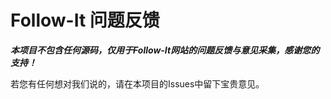 # Follow-It 问题反馈

***本项目不包含任何源码，仅用于Follow-It网站的问题反馈与意见采集，感谢您的支持！***

若您有任何想对我们说的，请在本项目的Issues中留下宝贵意见。

